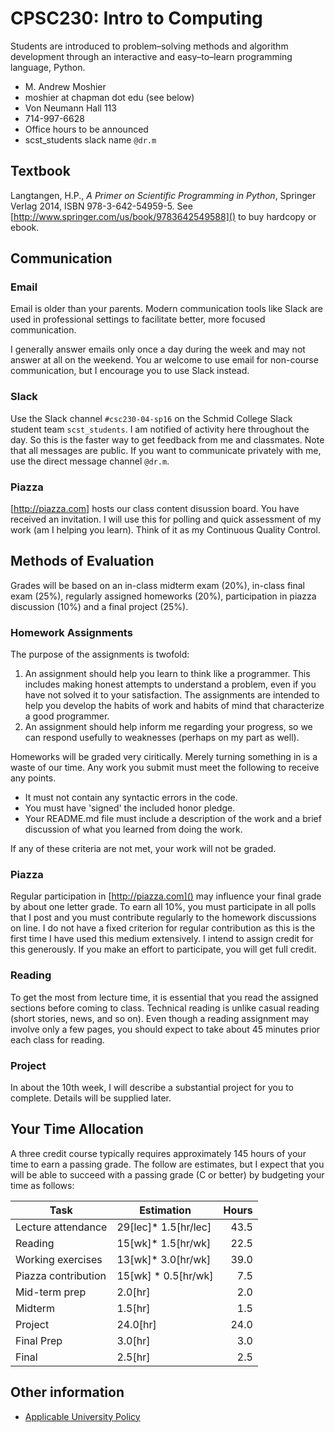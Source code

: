 # CPSC230: Intro to Computing

Students are introduced to problem–solving methods and algorithm development through an interactive and easy–to–learn programming language, Python.

  * M. Andrew Moshier
  * moshier at chapman dot edu (see below)
  * Von Neumann Hall 113
  * 714-997-6628
  * Office hours to be announced
  * scst_students slack name ```@dr.m```

## Textbook

 Langtangen, H.P., _A Primer on Scientific Programming in Python_, Springer Verlag 2014, ISBN 978-3-642-54959-5. See [http://www.springer.com/us/book/9783642549588]() to buy hardcopy or ebook.

## Communication

### Email

Email is older than your parents. Modern communication tools like Slack are used in professional settings to facilitate better, more focused communication.

I generally answer emails only once a day during the week and may not answer at all on the weekend. You ar welcome to use email for non-course communication, but I encourage you to use Slack instead.


### Slack

Use the Slack channel ```#csc230-04-sp16``` on the Schmid College Slack student team ```scst_students```.
I am notified of activity here throughout the day. So this is the faster way to get feedback from me and classmates. Note that all messages are public. If you want to communicate privately with me, use the direct message channel ```@dr.m```.

### Piazza

[http://piazza.com] hosts our class content disussion board. You have received an invitation. I will use this for polling and quick assessment of my work (am I helping you learn). Think of it as my Continuous Quality Control.

## Methods of Evaluation

Grades will be based on an in-class midterm exam (20%), in-class final exam (25%), regularly assigned homeworks (20%), participation in piazza discussion (10%) and a final project (25%).

### Homework Assignments

The purpose of the assignments is twofold:
1. An assignment should help you learn to think like a programmer.
This includes making honest attempts to understand a problem, even if you have not solved it to your satisfaction.
The assignments are intended to help you develop the habits of work and habits of mind that characterize a good programmer.
2. An assignment should help inform me regarding your progress,  so we can respond usefully to weaknesses (perhaps on my part as well).

Homeworks will be graded very ciritically. Merely turning something in is a waste of our time. Any work you submit must meet the following to receive any points.

* It must not contain any syntactic errors in the code.
* You must have 'signed' the included honor pledge.
* Your README.md file must include a description of the work and a brief discussion of what you learned from doing the work.

If any of these criteria are not met, your work will not be graded.

### Piazza

Regular participation in [http://piazza.com]() may influence your final grade by about one letter grade.
To earn all 10%, you must participate in all polls that I post and you must contribute regularly to the homework discussions on line. I do not have a fixed criterion for regular contribution as this is the first time I have used this medium extensively.
I intend to assign credit for this generously. If you make an effort to participate, you will get full credit.

### Reading

To get the most from lecture time, it is essential that you read the assigned sections before coming to class.
Technical reading is unlike casual reading (short stories, news, and so on).
Even though a reading assignment may involve only a few pages, you should expect to take about 45 minutes prior each class for reading.

### Project

In about the 10th week, I will describe a substantial project for you to complete. Details will be supplied later.


## Your Time Allocation

A three credit course typically requires approximately 145 hours of your time to earn a passing grade. The follow are estimates, but I expect that you will be able to succeed with a passing grade (C or better) by budgeting your time as follows:

| Task | Estimation |  Hours |
|--|--|--:|
|Lecture attendance | 29[lec]* 1.5[hr/lec]|43.5 |
|	Reading | 15[wk]* 1.5[hr/wk] |  22.5 |
|	Working exercises | 13[wk]* 3.0[hr/wk] |  39.0 |
|	Piazza contribution |  15[wk] *  0.5[hr/wk] | 7.5 |
|	Mid-term prep | 2.0[hr] |2.0 |
|	Midterm | 1.5[hr]  | 1.5 |
|	Project |24.0[hr] | 24.0 |
|   Final Prep | 3.0[hr] | 3.0 |
|   Final  | 2.5[hr] | 2.5 |

## Other information

* [Applicable University Policy](POLICY.md)
